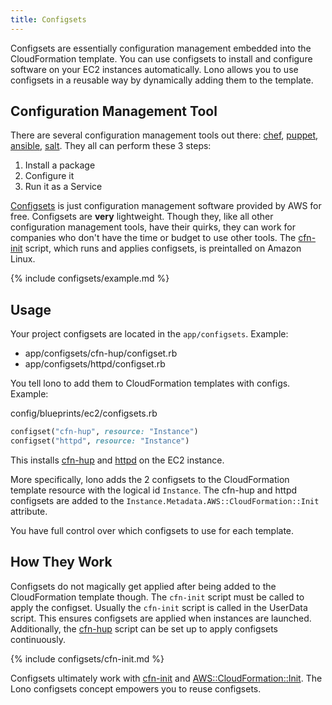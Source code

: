 ```yaml
---
title: Configsets
---
```


Configsets are essentially configuration management embedded into the CloudFormation template. You can use configsets to install and configure software on your EC2 instances automatically. Lono allows you to use configsets in a reusable way by dynamically adding them to the template. 

## Configuration Management Tool

There are several configuration management tools out there: [chef](https://www.chef.io/configuration-management/), [puppet](https://puppet.com/), [ansible](https://www.ansible.com/), [salt](https://docs.saltstack.com/en/latest/). They all can perform these 3 steps:

1. Install a package
2. Configure it
3. Run it as a Service

[Configsets](https://docs.aws.amazon.com/AWSCloudFormation/latest/UserGuide/aws-resource-init.html) is just configuration management software provided by AWS for free. Configsets are **very** lightweight. Though they, like all other configuration management tools, have their quirks, they can work for companies who don't have the time or budget to use other tools. The [cfn-init](https://docs.aws.amazon.com/AWSCloudFormation/latest/UserGuide/cfn-init.html) script, which runs and applies configsets, is preintalled on Amazon Linux. 

{% include configsets/example.md %}

## Usage

Your project configsets are located in the `app/configsets`. Example:

* app/configsets/cfn-hup/configset.rb
* app/configsets/httpd/configset.rb

You tell lono to add them to CloudFormation templates with configs. Example:

config/blueprints/ec2/configsets.rb

```ruby
configset("cfn-hup", resource: "Instance")
configset("httpd", resource: "Instance")
```

This installs [cfn-hup](https://github.com/boltopspro/cfn-hup) and [httpd](https://github.com/boltopspro/httpd) on the EC2 instance.

More specifically, lono adds the 2 configsets to the CloudFormation template resource with the logical id `Instance`.  The cfn-hup and httpd configsets are added to the `Instance.Metadata.AWS::CloudFormation::Init` attribute.

You have full control over which configsets to use for each template.

## How They Work

Configsets do not magically get applied after being added to the CloudFormation template though.  The `cfn-init` script must be called to apply the configset. Usually the `cfn-init` script is called in the UserData script. This ensures configsets are applied when instances are launched. Additionally, the [cfn-hup](https://github.com/boltopspro/cfn-hup) script can be set up to apply configsets continuously.

{% include configsets/cfn-init.md %}

Configsets ultimately work with [cfn-init](https://docs.aws.amazon.com/AWSCloudFormation/latest/UserGuide/cfn-init.html) and [AWS::CloudFormation::Init](https://docs.aws.amazon.com/AWSCloudFormation/latest/UserGuide/aws-resource-init.html). The Lono configsets concept empowers you to reuse configsets.



